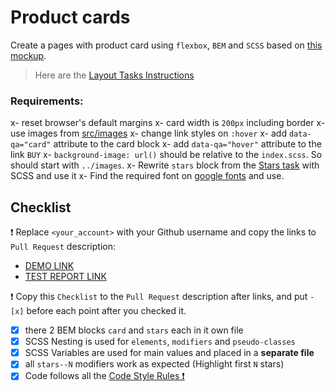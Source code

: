 # Product cards

Create a pages with product card using `flexbox`, `BEM` and `SCSS` based on [this mockup](https://www.figma.com/file/ojkArVazq7vsX0nbpn9CxZ/Moyo-%2F-Catalog-(ENG)?node-id=11325%3A2287&mode=dev).

> Here are the [Layout Tasks Instructions](https://mate-academy.github.io/layout_task-guideline)

### Requirements:

x- reset browser's default margins
x- card width is `200px` including border
x- use images from [src/images](src/images)
x- change link styles on `:hover`
x- add `data-qa="card"` attribute to the card block
x- add `data-qa="hover"` attribute to the link `BUY`
x- `background-image: url()` should be relative to the `index.scss`. So should start with `../images`.
x- Rewrite `stars` block from the [Stars task](https://github.com/mate-academy/layout_stars) with SCSS and use it
x- Find the required font on [google fonts](https://fonts.google.com/) and use.

## Checklist

❗️ Replace `<your_account>` with your Github username and copy the links to `Pull Request` description:

- [DEMO LINK](https://ogerenko.github.io/layout_product-cards/)
- [TEST REPORT LINK](https://ogerenko.github.io/layout_product-cards/report/html_report/)

❗️ Copy this `Checklist` to the `Pull Request` description after links, and put `- [x]` before each point after you checked it.

- [x] there 2 BEM blocks `card` and `stars` each in it own file
- [x] SCSS Nesting is used for `elements`, `modifiers` and `pseudo-classes`
- [x] SCSS Variables are used for main values and placed in a **separate file**
- [x] all `stars--N` modifiers work as expected (Highlight first `N` stars)
- [x] Code follows all the [Code Style Rules ❗️](https://mate-academy.github.io/layout_task-guideline/html-css-code-style-rules)
